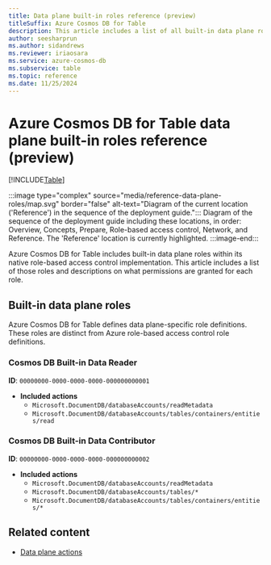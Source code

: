 ```yaml
---
title: Data plane built-in roles reference (preview)
titleSuffix: Azure Cosmos DB for Table
description: This article includes a list of all built-in data plane roles for use with role-based access control (RBAC) in Azure Cosmos DB for Table.
author: seesharprun
ms.author: sidandrews
ms.reviewer: iriaosara
ms.service: azure-cosmos-db
ms.subservice: table
ms.topic: reference
ms.date: 11/25/2024
---
```


# Azure Cosmos DB for Table data plane built-in roles reference (preview)

[!INCLUDE[Table](../../includes/appliesto-table.md)]

:::image type="complex" source="media/reference-data-plane-roles/map.svg" border="false" alt-text="Diagram of the current location ('Reference') in the sequence of the deployment guide.":::
Diagram of the sequence of the deployment guide including these locations, in order: Overview, Concepts, Prepare, Role-based access control, Network, and Reference. The 'Reference' location is currently highlighted.
:::image-end:::

Azure Cosmos DB for Table includes built-in data plane roles within its native role-based access control implementation. This article includes a list of those roles and descriptions on what permissions are granted for each role.

## Built-in data plane roles

Azure Cosmos DB for Table defines data plane-specific role definitions. These roles are distinct from Azure role-based access control role definitions.

### Cosmos DB Built-in Data Reader

**ID**: `00000000-0000-0000-0000-000000000001`

- **Included actions**
  - `Microsoft.DocumentDB/databaseAccounts/readMetadata`
  - `Microsoft.DocumentDB/databaseAccounts/tables/containers/entities/read`

### Cosmos DB Built-in Data Contributor

**ID**: `00000000-0000-0000-0000-000000000002`

- **Included actions**
  - `Microsoft.DocumentDB/databaseAccounts/readMetadata`
  - `Microsoft.DocumentDB/databaseAccounts/tables/*`
  - `Microsoft.DocumentDB/databaseAccounts/tables/containers/entities/*`

## Related content

- [Data plane actions](reference-data-plane-actions.md)
